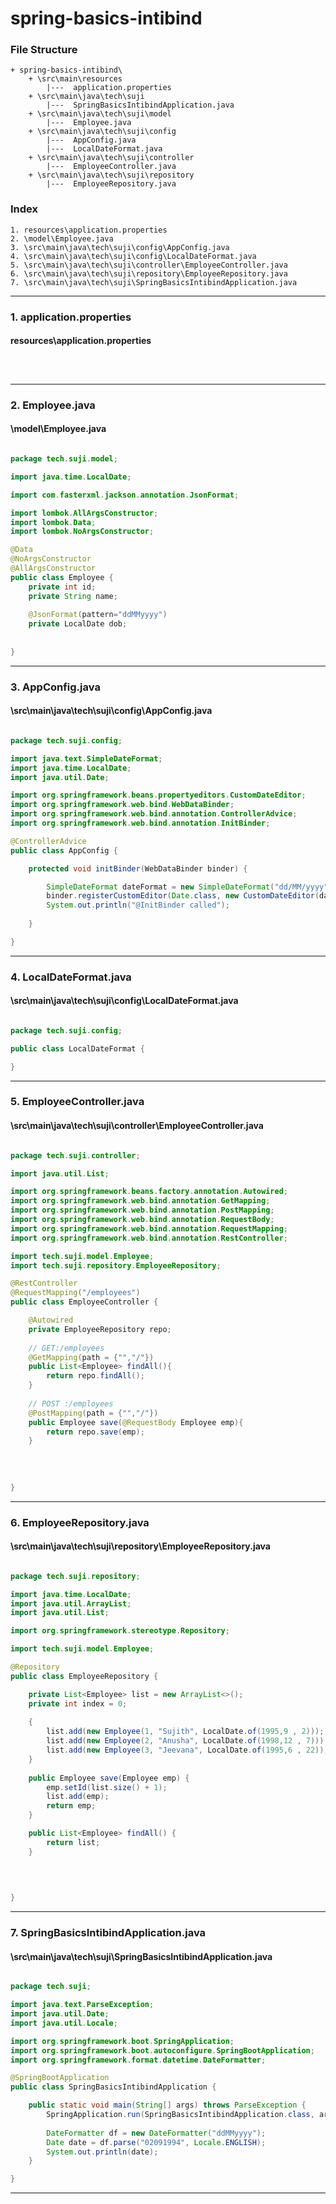 # spring-basics-intibind


### File Structure
```pre
+ spring-basics-intibind\ 
	+ \src\main\resources
		|---  application.properties
	+ \src\main\java\tech\suji
		|---  SpringBasicsIntibindApplication.java
	+ \src\main\java\tech\suji\model
		|---  Employee.java
	+ \src\main\java\tech\suji\config
		|---  AppConfig.java
		|---  LocalDateFormat.java
	+ \src\main\java\tech\suji\controller
		|---  EmployeeController.java
	+ \src\main\java\tech\suji\repository
		|---  EmployeeRepository.java
```
### Index
```pre
1. resources\application.properties
2. \model\Employee.java
3. \src\main\java\tech\suji\config\AppConfig.java
4. \src\main\java\tech\suji\config\LocalDateFormat.java
5. \src\main\java\tech\suji\controller\EmployeeController.java
6. \src\main\java\tech\suji\repository\EmployeeRepository.java
7. \src\main\java\tech\suji\SpringBasicsIntibindApplication.java

```

---

### 1. application.properties

#### resources\application.properties

```properties



```

---

### 2. Employee.java

#### \model\Employee.java

```java

package tech.suji.model;

import java.time.LocalDate;

import com.fasterxml.jackson.annotation.JsonFormat;

import lombok.AllArgsConstructor;
import lombok.Data;
import lombok.NoArgsConstructor;

@Data
@NoArgsConstructor
@AllArgsConstructor
public class Employee {
	private int id;
	private String name;
	
	@JsonFormat(pattern="ddMMyyyy")
	private LocalDate dob;
	
	
}

```

---

### 3. AppConfig.java

#### \src\main\java\tech\suji\config\AppConfig.java

```java

package tech.suji.config;

import java.text.SimpleDateFormat;
import java.time.LocalDate;
import java.util.Date;

import org.springframework.beans.propertyeditors.CustomDateEditor;
import org.springframework.web.bind.WebDataBinder;
import org.springframework.web.bind.annotation.ControllerAdvice;
import org.springframework.web.bind.annotation.InitBinder;

@ControllerAdvice
public class AppConfig {

	protected void initBinder(WebDataBinder binder) {

		SimpleDateFormat dateFormat = new SimpleDateFormat("dd/MM/yyyy");
		binder.registerCustomEditor(Date.class, new CustomDateEditor(dateFormat, false));
		System.out.println("@InitBinder called");
		
	}

}

```

---

### 4. LocalDateFormat.java

#### \src\main\java\tech\suji\config\LocalDateFormat.java

```java

package tech.suji.config;

public class LocalDateFormat {

}

```

---

### 5. EmployeeController.java

#### \src\main\java\tech\suji\controller\EmployeeController.java

```java

package tech.suji.controller;

import java.util.List;

import org.springframework.beans.factory.annotation.Autowired;
import org.springframework.web.bind.annotation.GetMapping;
import org.springframework.web.bind.annotation.PostMapping;
import org.springframework.web.bind.annotation.RequestBody;
import org.springframework.web.bind.annotation.RequestMapping;
import org.springframework.web.bind.annotation.RestController;

import tech.suji.model.Employee;
import tech.suji.repository.EmployeeRepository;

@RestController
@RequestMapping("/employees")
public class EmployeeController {

	@Autowired
	private EmployeeRepository repo;
	
	// GET:/employees
	@GetMapping(path = {"","/"})
	public List<Employee> findAll(){
		return repo.findAll();
	}
	
	// POST :/employees
	@PostMapping(path = {"","/"})
	public Employee save(@RequestBody Employee emp){
		return repo.save(emp);
	}
	
	
	
	
}

```

---

### 6. EmployeeRepository.java

#### \src\main\java\tech\suji\repository\EmployeeRepository.java

```java

package tech.suji.repository;

import java.time.LocalDate;
import java.util.ArrayList;
import java.util.List;

import org.springframework.stereotype.Repository;

import tech.suji.model.Employee;

@Repository
public class EmployeeRepository {

	private List<Employee> list = new ArrayList<>();
	private int index = 0;
	
	{
		list.add(new Employee(1, "Sujith", LocalDate.of(1995,9 , 2)));
		list.add(new Employee(2, "Anusha", LocalDate.of(1998,12 , 7)));
		list.add(new Employee(3, "Jeevana", LocalDate.of(1995,6 , 22)));
	}
	
	public Employee save(Employee emp) {
		emp.setId(list.size() + 1);
		list.add(emp);
		return emp;
	}

	public List<Employee> findAll() {
		return list;
	}
	

	
	
}

```

---

### 7. SpringBasicsIntibindApplication.java

#### \src\main\java\tech\suji\SpringBasicsIntibindApplication.java

```java

package tech.suji;

import java.text.ParseException;
import java.util.Date;
import java.util.Locale;

import org.springframework.boot.SpringApplication;
import org.springframework.boot.autoconfigure.SpringBootApplication;
import org.springframework.format.datetime.DateFormatter;

@SpringBootApplication
public class SpringBasicsIntibindApplication {

	public static void main(String[] args) throws ParseException {
		SpringApplication.run(SpringBasicsIntibindApplication.class, args);
		
		DateFormatter df = new DateFormatter("ddMMyyyy");
		Date date = df.parse("02091994", Locale.ENGLISH);
		System.out.println(date);
	}

}

```

---

